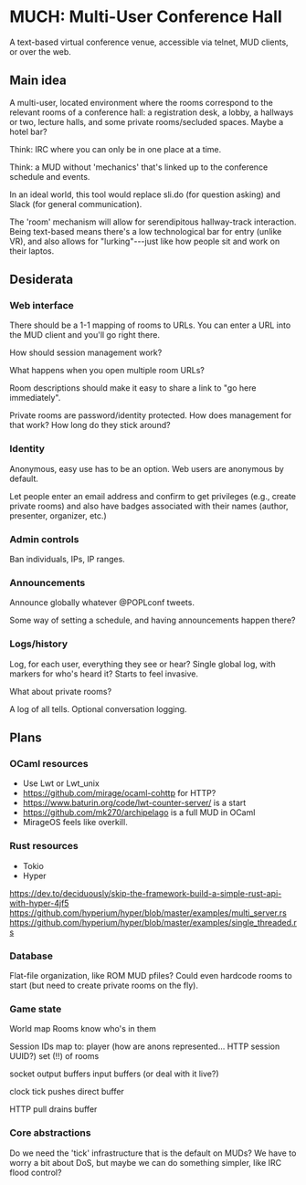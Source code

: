 # MUCH: Multi-User Conference Hall

A text-based virtual conference venue, accessible via telnet, MUD
clients, or over the web.

## Main idea

A multi-user, located environment where the rooms correspond to the
relevant rooms of a conference hall: a registration desk, a lobby, a
hallways or two, lecture halls, and some private rooms/secluded
spaces. Maybe a hotel bar?

Think: IRC where you can only be in one place at a time.

Think: a MUD without 'mechanics' that's linked up to the conference
schedule and events.

In an ideal world, this tool would replace sli.do (for question
asking) and Slack (for general communication).

The 'room' mechanism will allow for serendipitous hallway-track
interaction. Being text-based means there's a low technological bar
for entry (unlike VR), and also allows for "lurking"---just like how
people sit and work on their laptos.

## Desiderata

### Web interface

There should be a 1-1 mapping of rooms to URLs. You can enter a URL
into the MUD client and you'll go right there.

How should session management work?

What happens when you open multiple room URLs?

Room descriptions should make it easy to share a link to "go here
immediately".

Private rooms are password/identity protected.
  How does management for that work?
  How long do they stick around?

### Identity

Anonymous, easy use has to be an option. Web users are anonymous by
default.

Let people enter an email address and confirm to get privileges (e.g.,
create private rooms) and also have badges associated with their names
(author, presenter, organizer, etc.)

### Admin controls

Ban individuals, IPs, IP ranges.

### Announcements

Announce globally whatever @POPLconf tweets.

Some way of setting a schedule, and having announcements happen there?

### Logs/history

Log, for each user, everything they see or hear?
  Single global log, with markers for who's heard it?
  Starts to feel invasive.

  What about private rooms?

A log of all tells. Optional conversation logging.

## Plans

### OCaml resources

- Use Lwt or Lwt_unix
- https://github.com/mirage/ocaml-cohttp for HTTP?
- https://www.baturin.org/code/lwt-counter-server/ is a start
- https://github.com/mk270/archipelago is a full MUD in OCaml
- MirageOS feels like overkill.

### Rust resources

- Tokio
- Hyper

https://dev.to/deciduously/skip-the-framework-build-a-simple-rust-api-with-hyper-4jf5
https://github.com/hyperium/hyper/blob/master/examples/multi_server.rs
https://github.com/hyperium/hyper/blob/master/examples/single_threaded.rs

### Database

Flat-file organization, like ROM MUD pfiles?  Could even hardcode
rooms to start (but need to create private rooms on the fly).

### Game state

World map
  Rooms know who's in them
  
Session IDs map to:
  player (how are anons represented... HTTP session UUID?)
    set (!!) of rooms
  
  socket
  output buffers
  input buffers (or deal with it live?)
  
  clock tick pushes direct buffer
  
  HTTP pull drains buffer

### Core abstractions

Do we need the 'tick' infrastructure that is the default on MUDs? We
have to worry a bit about DoS, but maybe we can do something simpler,
like IRC flood control?
